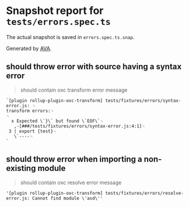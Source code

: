 # Snapshot report for `tests/errors.spec.ts`

The actual snapshot is saved in `errors.spec.ts.snap`.

Generated by [AVA](https://avajs.dev).

## should throw error with source having a syntax error

> should contain oxc transform error message

    `[plugin rollup-plugin-oxc-transform] tests/fixtures/errors/syntax-error.js: ␊
    transform errors:␊
    ␊
      x Expected \`}\` but found \`EOF\`␊
       ,-[###/tests/fixtures/errors/syntax-error.js:4:1]␊
     3 | export {test}␊
       \`----␊
    `

## should throw error when importing a non-existing module

> should contain oxc resolve error message

    '[plugin rollup-plugin-oxc-transform] tests/fixtures/errors/resolve-error.js: Cannot find module \'asd\''
